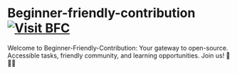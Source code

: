 # Beginner-friendly-contribution [![Visit BFC](https://img.shields.io/badge/Visit-My%20Website-blue?style=for-the-badge&logo=appveyor)](https://beginner-friendly-contribution.netlify.app/)

Welcome to Beginner-Friendly-Contribution: Your gateway to open-source. Accessible tasks, friendly community, and learning opportunities. Join us! 🚀🌟🤗

